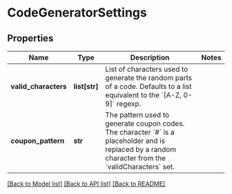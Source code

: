 # CodeGeneratorSettings

## Properties
Name | Type | Description | Notes
------------ | ------------- | ------------- | -------------
**valid_characters** | **list[str]** | List of characters used to generate the random parts of a code. Defaults to a list equivalent to the &#x60;[A-Z, 0-9]&#x60; regexp.  | 
**coupon_pattern** | **str** | The pattern used to generate coupon codes. The character &#x60;#&#x60; is a placeholder and is replaced by a random character from the &#x60;validCharacters&#x60; set.  | 

[[Back to Model list]](../README.md#documentation-for-models) [[Back to API list]](../README.md#documentation-for-api-endpoints) [[Back to README]](../README.md)


